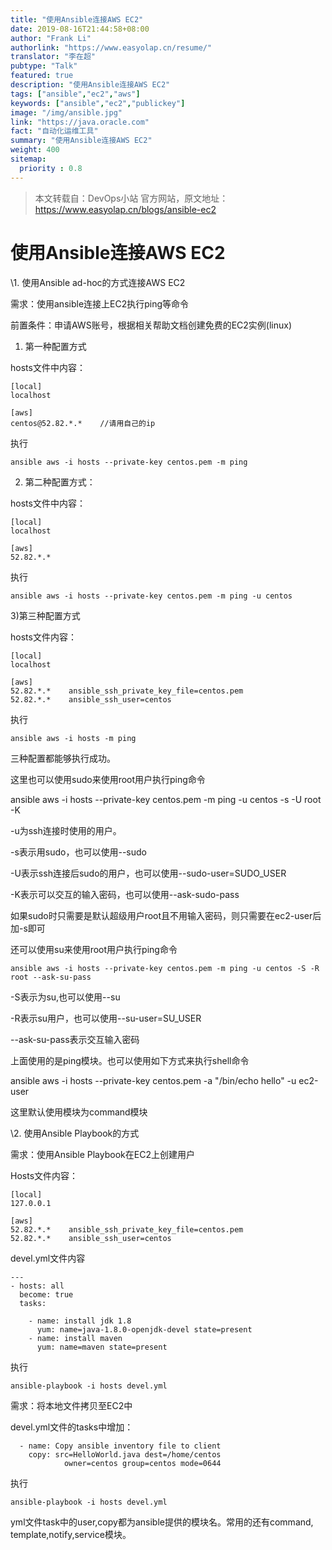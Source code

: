 ```yaml
---
title: "使用Ansible连接AWS EC2"
date: 2019-08-16T21:44:58+08:00
author: "Frank Li"
authorlink: "https://www.easyolap.cn/resume/"
translator: "李在超"
pubtype: "Talk"
featured: true
description: "使用Ansible连接AWS EC2"
tags: ["ansible","ec2","aws"]
keywords: ["ansible","ec2","publickey"]
image: "/img/ansible.jpg"
link: "https://java.oracle.com"
fact: "自动化运维工具"
summary: "使用Ansible连接AWS EC2"
weight: 400
sitemap:
  priority : 0.8
---
```


> 本文转载自：DevOps小站 官方网站，原文地址：https://www.easyolap.cn/blogs/ansible-ec2

# 使用Ansible连接AWS EC2

 

\1. 使用Ansible ad-hoc的方式连接AWS EC2

需求：使用ansible连接上EC2执行ping等命令

前置条件：申请AWS账号，根据相关帮助文档创建免费的EC2实例(linux)

1) 第一种配置方式

hosts文件中内容：

```
[local]
localhost

[aws]
centos@52.82.*.*    //请用自己的ip
```

执行

```
ansible aws -i hosts --private-key centos.pem -m ping
```

2) 第二种配置方式：

hosts文件中内容：

```
[local]
localhost

[aws]
52.82.*.*
```

执行

```
ansible aws -i hosts --private-key centos.pem -m ping -u centos
```

3)第三种配置方式

hosts文件内容：

```
[local]
localhost

[aws]
52.82.*.*    ansible_ssh_private_key_file=centos.pem
52.82.*.*    ansible_ssh_user=centos
```

执行
```
ansible aws -i hosts -m ping
```

三种配置都能够执行成功。

这里也可以使用sudo来使用root用户执行ping命令

ansible aws -i hosts --private-key centos.pem -m ping -u centos -s -U root -K



-u为ssh连接时使用的用户。

-s表示用sudo，也可以使用--sudo

-U表示ssh连接后sudo的用户，也可以使用--sudo-user=SUDO_USER

-K表示可以交互的输入密码，也可以使用--ask-sudo-pass

如果sudo时只需要是默认超级用户root且不用输入密码，则只需要在ec2-user后加-s即可



还可以使用su来使用root用户执行ping命令
```
ansible aws -i hosts --private-key centos.pem -m ping -u centos -S -R root --ask-su-pass
```

-S表示为su,也可以使用--su



-R表示su用户，也可以使用--su-user=SU_USER

--ask-su-pass表示交互输入密码



上面使用的是ping模块。也可以使用如下方式来执行shell命令

ansible aws -i hosts --private-key centos.pem -a "/bin/echo hello" -u ec2-user

这里默认使用模块为command模块



\2. 使用Ansible Playbook的方式

需求：使用Ansible Playbook在EC2上创建用户

Hosts文件内容：
```
[local]
127.0.0.1

[aws]
52.82.*.*    ansible_ssh_private_key_file=centos.pem
52.82.*.*    ansible_ssh_user=centos
```
devel.yml文件内容
```
---
- hosts: all
  become: true
  tasks:

    - name: install jdk 1.8
      yum: name=java-1.8.0-openjdk-devel state=present
    - name: install maven
      yum: name=maven state=present

```

执行
```
ansible-playbook -i hosts devel.yml
```

需求：将本地文件拷贝至EC2中

devel.yml文件的tasks中增加：
```
  - name: Copy ansible inventory file to client
    copy: src=HelloWorld.java dest=/home/centos
            owner=centos group=centos mode=0644
```

执行

```
ansible-playbook -i hosts devel.yml
```

yml文件task中的user,copy都为ansible提供的模块名。常用的还有command, template,notify,service模块。